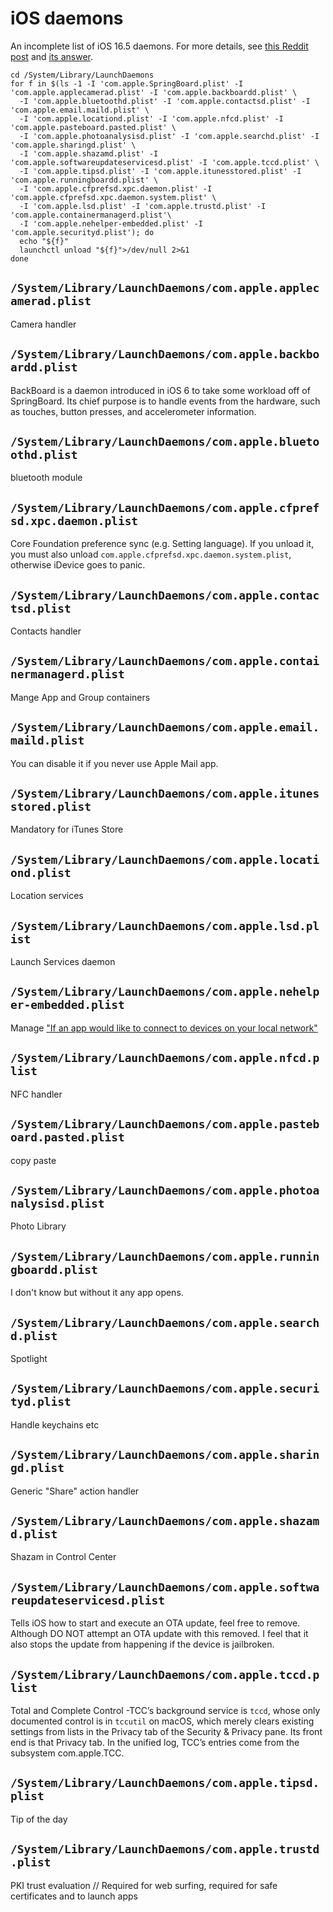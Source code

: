 # iOS daemons

An incomplete list of iOS 16.5 daemons.
For more details, see [this Reddit post](https://www.reddit.com/r/jailbreak/comments/10v7j59/tutorial_list_of_ios_daemons_and_what_they_do/?utm_source=share&utm_medium=web3x&utm_name=web3xcss&utm_term=1&utm_content=share_button) and [its answer](https://www.reddit.com/r/jailbreak/comments/10v7j59/comment/j8s1lgj/?utm_source=share&utm_medium=web3x&utm_name=web3xcss&utm_term=1&utm_content=share_button).

```shell
cd /System/Library/LaunchDaemons
for f in $(ls -1 -I 'com.apple.SpringBoard.plist' -I 'com.apple.applecamerad.plist' -I 'com.apple.backboardd.plist' \
  -I 'com.apple.bluetoothd.plist' -I 'com.apple.contactsd.plist' -I 'com.apple.email.maild.plist' \
  -I 'com.apple.locationd.plist' -I 'com.apple.nfcd.plist' -I 'com.apple.pasteboard.pasted.plist' \
  -I 'com.apple.photoanalysisd.plist' -I 'com.apple.searchd.plist' -I 'com.apple.sharingd.plist' \
  -I 'com.apple.shazamd.plist' -I 'com.apple.softwareupdateservicesd.plist' -I 'com.apple.tccd.plist' \
  -I 'com.apple.tipsd.plist' -I 'com.apple.itunesstored.plist' -I 'com.apple.runningboardd.plist' \
  -I 'com.apple.cfprefsd.xpc.daemon.plist' -I 'com.apple.cfprefsd.xpc.daemon.system.plist' \
  -I 'com.apple.lsd.plist' -I 'com.apple.trustd.plist' -I 'com.apple.containermanagerd.plist'\
  -I 'com.apple.nehelper-embedded.plist' -I 'com.apple.securityd.plist'); do 
  echo "${f}"
  launchctl unload "${f}">/dev/null 2>&1
done
```

## `/System/Library/LaunchDaemons/com.apple.applecamerad.plist`

Camera handler

## `/System/Library/LaunchDaemons/com.apple.backboardd.plist`

BackBoard is a daemon introduced in iOS 6 to take some workload off of SpringBoard. 
Its chief purpose is to handle events from the hardware, such as touches, button presses, and accelerometer information. 

## `/System/Library/LaunchDaemons/com.apple.bluetoothd.plist`

bluetooth module 

## `/System/Library/LaunchDaemons/com.apple.cfprefsd.xpc.daemon.plist`

Core Foundation preference sync (e.g. Setting language).
If you unload it, you must also unload `com.apple.cfprefsd.xpc.daemon.system.plist`, otherwise iDevice goes to panic.

## `/System/Library/LaunchDaemons/com.apple.contactsd.plist`

Contacts handler

## `/System/Library/LaunchDaemons/com.apple.containermanagerd.plist`

Mange App and Group containers

## `/System/Library/LaunchDaemons/com.apple.email.maild.plist`

You can disable it if you never use Apple Mail app.

## `/System/Library/LaunchDaemons/com.apple.itunesstored.plist`

Mandatory for iTunes Store  

## `/System/Library/LaunchDaemons/com.apple.locationd.plist`

Location services

## `/System/Library/LaunchDaemons/com.apple.lsd.plist`

Launch Services daemon 

## `/System/Library/LaunchDaemons/com.apple.nehelper-embedded.plist`

Manage ["If an app would like to connect to devices on your local network"](https://support.apple.com/library/content/dam/edam/applecare/images/en_US/iOS/ios-16-iphone-13-pro-keynote-recents-keynote-remote-local-network-prompt.png)

## `/System/Library/LaunchDaemons/com.apple.nfcd.plist`

NFC handler

## `/System/Library/LaunchDaemons/com.apple.pasteboard.pasted.plist`

copy paste

## `/System/Library/LaunchDaemons/com.apple.photoanalysisd.plist`

Photo Library

## `/System/Library/LaunchDaemons/com.apple.runningboardd.plist`

I don't know but without it any app opens.

## `/System/Library/LaunchDaemons/com.apple.searchd.plist`

Spotlight

## `/System/Library/LaunchDaemons/com.apple.securityd.plist`

Handle keychains etc

## `/System/Library/LaunchDaemons/com.apple.sharingd.plist`

Generic "Share" action handler

## `/System/Library/LaunchDaemons/com.apple.shazamd.plist`

Shazam in Control Center

## `/System/Library/LaunchDaemons/com.apple.softwareupdateservicesd.plist`

Tells iOS how to start and execute an OTA update, feel free to remove. 
Although DO NOT attempt an OTA update with this removed. 
I feel that it also stops the update from happening if the device is jailbroken.  

## `/System/Library/LaunchDaemons/com.apple.tccd.plist`

Total and Complete Control -TCC’s background service is `tccd`, whose only documented control is in `tccutil` on macOS, which merely clears existing settings from lists in the Privacy tab of the Security & Privacy pane.
Its front end is that Privacy tab. 
In the unified log, TCC’s entries come from the subsystem com.apple.TCC.

## `/System/Library/LaunchDaemons/com.apple.tipsd.plist`

Tip of the day

## `/System/Library/LaunchDaemons/com.apple.trustd.plist`

PKI trust evaluation // Required for web surfing, required for safe certificates and to launch apps